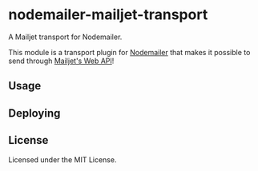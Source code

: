 # nodemailer-mailjet-transport

A Mailjet transport for Nodemailer.

This module is a transport plugin for [Nodemailer](https://github.com/andris9/Nodemailer) that makes it possible to send through [Mailjet's Web API](https://dev.mailjet.com/guides)!

## Usage


## Deploying


## License
Licensed under the MIT License.
